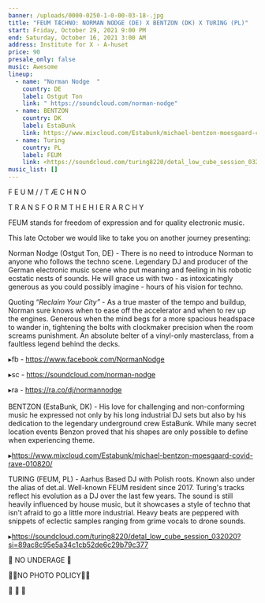 ```yaml
---
banner: /uploads/0000-0250-1-0-00-03-18-.jpg
title: "FEUM TÆCHNO: NORMAN NODGE (DE) X BENTZON (DK) X TURING (PL)"
start: Friday, October 29, 2021 9:00 PM
end: Saturday, October 16, 2021 3:00 AM
address: Institute for X - A-huset
price: 90
presale_only: false
music: Awesome
lineup:
  - name: "Norman Nodge  "
    country: DE
    label: Ostgut Ton
    link: " https://soundcloud.com/norman-nodge"
  - name: BENTZON
    country: DK
    label: EstaBunk
    link: https://www.mixcloud.com/Estabunk/michael-bentzon-moesgaard-covid-rave-010820/
  - name: Turing
    country: PL
    label: FEUM
    link: <https://soundcloud.com/turing8220/detal_low_cube_session_032020?si=89ac8c95e5a34c1cb52de6c29b79c377>
music_list: []
---
```

<!--StartFragment-->

<!--StartFragment-->

F E U M  / / T Æ C H N O

T R A N S F O R M   T H E   H I E R A R C H Y





FEUM stands for freedom of expression and for quality electronic music. 

This late October we would like to take you on another journey presenting:

Norman Nodge (Ostgut Ton, DE) - There is no need to introduce Norman to anyone who follows the techno scene. Legendary DJ and producer of the German electronic music scene who put meaning and feeling in his robotic ecstatic nests of sounds. He will grace us with two - as intoxicatingly generous as you could possibly imagine - hours of his vision for techno.

Quoting “*Reclaim Your City”* - As a true master of the tempo and buildup, Norman sure knows when to ease off the accelerator and when to rev up the engines. Generous when the mind begs for a more spacious headspace to wander in, tightening the bolts with clockmaker precision when the room screams punishment. An absolute belter of a vinyl-only masterclass, from a faultless legend behind the decks.

▸fb - <https://www.facebook.com/NormanNodge>

▸sc - <https://soundcloud.com/norman-nodge>

▸ra - <https://ra.co/dj/normannodge>\
\
BENTZON (EstaBunk, DK) - His love for challenging and non-conforming music he expressed not only by his long industrial DJ sets but also by his dedication to the legendary underground crew EstaBunk. While many secret location events Benzon proved that his shapes are only possible to define when experiencing theme. 

▸<https://www.mixcloud.com/Estabunk/michael-bentzon-moesgaard-covid-rave-010820/>

TURING (FEUM, PL) - Aarhus Based DJ with Polish roots. Known also under the alias of det.al. Well-known FEUM resident since 2017. Turing's tracks reflect his evolution as a DJ over the last few years. The sound is still heavily influenced by house music, but it showcases a style of techno that isn't afraid to go a little more industrial. Heavy beats are peppered with snippets of eclectic samples ranging from grime vocals to drone sounds.

▸<https://soundcloud.com/turing8220/detal_low_cube_session_032020?si=89ac8c95e5a34c1cb52de6c29b79c377>

🔞 NO UNDERAGE 🔞

🚫📸NO PHOTO POLICY📸🚫

📵 📵 📵